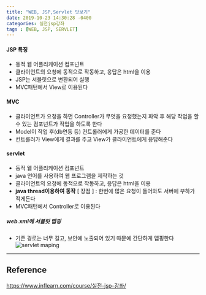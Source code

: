 ```yaml
---
title: "WEB, JSP,Servlet 맛보기"
date: 2019-10-23 14:30:28 -0400
categories: 실전jsp강좌
tags : [WEB, JSP, SERVLET]
---
```


#### JSP 특징
- 동적 웹 어플리케이션 컴포넌트
- 클라이언트의 요청에 동적으로 작동하고, 응답은 html을 이용
- JSP는 서블릿으로 변환되어 실행
- MVC패턴에서 View로 이용된다

#### MVC
- 클라이언트가 요청을 하면 Controller가 무엇을 요청했는지 파악 후 해당 작업을 할 수 있는 컴포넌트가 작업을 하도록 한다
- Model이 작업 후(db연동 등) 컨트롤러에게 가공한 데이터를 준다
- 컨트롤러가 View에게 결과를 주고 View가 클라이언트에게 응답해준다

#### servlet
- 동적 웹 어플리케이션 컴포넌트
- java 언어를 사용하여 웹 프로그램을 제작하는 것
- 클라이언트의 요청에 동적으로 작동하고, 응답은 html을 이용
- <b>java thread이용하여 동작</b>
[ 장점 ] : 한번에 많은 요청이 들어와도 서버에 부하가 적게든다
- MVC패턴에서 Controller로 이용된다

##### web.xml에 서블릿 맵핑
- 기존 경로는 너무 길고, 보안에 노출되어 있기 때문에 간단하게 맵핑한다
![servlet maping](https://user-images.githubusercontent.com/55946791/67361118-b879ae00-f5a2-11e9-8352-d4e302944403.JPG)



---
## Reference

<https://www.inflearn.com/course/실전-jsp-강좌/>
